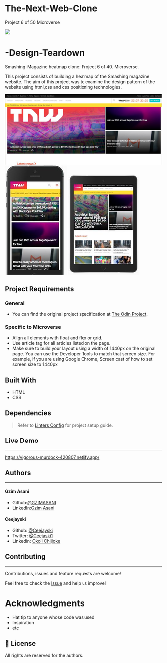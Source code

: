 # The-Next-Web-Clone
Project 6 of 50 Microverse 

![](https://img.shields.io/badge/Microverse-blueviolet)

# -Design-Teardown
Smashing-Magazine heatmap clone: Project 6 of 40. Microverse. 

This project consists of building a heatmap of the Smashing magazine website. The aim of this project was to examine the design pattern of the website using html,css and css positioning technologies.

![screenshot](./images/1screen.jpg)
![screenshot](./images/2screen.jpg)
![screenshot](./images/3screen.jpg)

## Project Requirements

### General
- You can find the original project specification at [The Odin Project](https://www.theodinproject.com/courses/html-and-css/lessons/design-teardown).

### Specific to Microverse

- Align all elements with float and flex or grid.
- Use article tag for all articles listed on the page.
- Make sure to build your layout using a width of 1440px on the original page. You can use the Developer Tools to   match that screen size. For example, if you are using Google Chrome, Screen cast of how to set screen size to 1440px

## Built With

- HTML
- CSS

## Dependencies

> Refer to [Linters Config](https://github.com/eananti/linters-config/tree/master/html-css) for project setup guide.

## Live Demo
---
https://vigorous-murdock-420807.netlify.app/

## Authors
---
#### Gzim Asani
- Github:[@GZIMASANI](https://github.com/GzimAsani )
- LinkedIn:[Gzim Asani](https://www.linkedin.com/in/gzim-asani-83390a17a/ )

#### Ceejayski
- Github: [@Ceejayski](https://github.com/ceejayski)
- Twitter: [@Ceejaski1](https://twitter.com/Ceejayski1)
- Linkedin: [Okoli Chijioke](https://www.linkedin.com/in/okolichijioke/)

## Contributing
---
Contributions, issues and feature requests are welcome!

Feel free to check the [Issue]() and help us improve!

# Acknowledgments

- Hat tip to anyone whose code was used
- Inspiration
- etc

## 📝 License

All rights are reserved for the authors.
